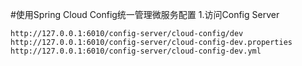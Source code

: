 #使用Spring Cloud Config统一管理微服务配置
1.访问Config Server
```
http://127.0.0.1:6010/config-server/cloud-config/dev
http://127.0.0.1:6010/config-server/cloud-config-dev.properties
http://127.0.0.1:6010/config-server/cloud-config-dev.yml
```
